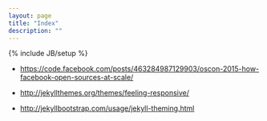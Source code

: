 ```yaml
---
layout: page
title: "Index"
description: ""
---
```

{% include JB/setup %}



* https://code.facebook.com/posts/463284987129903/oscon-2015-how-facebook-open-sources-at-scale/

* http://jekyllthemes.org/themes/feeling-responsive/

* http://jekyllbootstrap.com/usage/jekyll-theming.html

